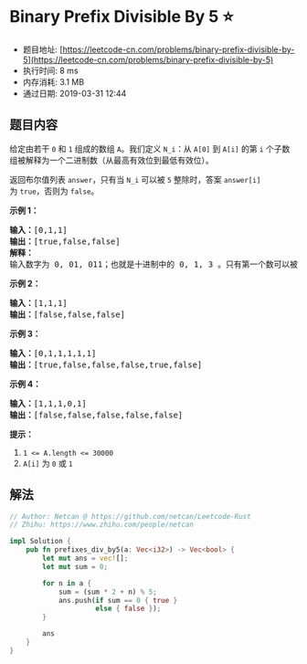 # Binary Prefix Divisible By 5 :star:
- 题目地址: [https://leetcode-cn.com/problems/binary-prefix-divisible-by-5](https://leetcode-cn.com/problems/binary-prefix-divisible-by-5)
- 执行时间: 8 ms 
- 内存消耗: 3.1 MB
- 通过日期: 2019-03-31 12:44

## 题目内容
<p>给定由若干 <code>0</code> 和 <code>1</code> 组成的数组 <code>A</code>。我们定义 <code>N_i</code>：从 <code>A[0]</code> 到 <code>A[i]</code> 的第 <code>i</code> 个子数组被解释为一个二进制数（从最高有效位到最低有效位）。</p>

<p>返回布尔值列表 <code>answer</code>，只有当 <code>N_i</code> 可以被 <code>5</code> 整除时，答案 <code>answer[i]</code> 为 <code>true</code>，否则为 <code>false</code>。</p>



<p><strong>示例 1：</strong></p>

<pre><strong>输入：</strong>[0,1,1]
<strong>输出：</strong>[true,false,false]
<strong>解释：</strong>
输入数字为 0, 01, 011；也就是十进制中的 0, 1, 3 。只有第一个数可以被 5 整除，因此 answer[0] 为真。
</pre>

<p><strong>示例 2：</strong></p>

<pre><strong>输入：</strong>[1,1,1]
<strong>输出：</strong>[false,false,false]
</pre>

<p><strong>示例 3：</strong></p>

<pre><strong>输入：</strong>[0,1,1,1,1,1]
<strong>输出：</strong>[true,false,false,false,true,false]
</pre>

<p><strong>示例 4：</strong></p>

<pre><strong>输入：</strong>[1,1,1,0,1]
<strong>输出：</strong>[false,false,false,false,false]
</pre>



<p><strong>提示：</strong></p>

<ol>
	<li><code>1 <= A.length <= 30000</code></li>
	<li><code>A[i]</code> 为 <code>0</code> 或 <code>1</code></li>
</ol>


## 解法
```rust
// Author: Netcan @ https://github.com/netcan/Leetcode-Rust
// Zhihu: https://www.zhihu.com/people/netcan

impl Solution {
    pub fn prefixes_div_by5(a: Vec<i32>) -> Vec<bool> {
        let mut ans = vec![];
        let mut sum = 0;

        for n in a {
            sum = (sum * 2 + n) % 5;
            ans.push(if sum == 0 { true }
                     else { false });
        }

        ans
    }
}

```